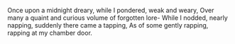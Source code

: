 Once upon a midnight dreary, while I pondered, weak and weary,
Over many a quaint and curious volume of forgotten lore-
While I nodded, nearly napping, suddenly there came a tapping,
As of some gently rapping, rapping at my chamber door.
